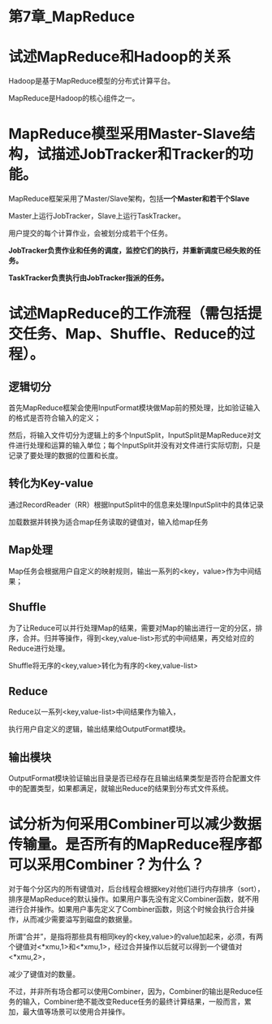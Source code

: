 # 第7章_MapReduce

# 试述MapReduce和Hadoop的关系

Hadoop是基于MapReduce模型的分布式计算平台。

MapReduce是Hadoop的核心组件之一。



# MapReduce模型采用Master-Slave结构，试描述JobTracker和Tracker的功能。

MapReduce框架采用了Master/Slave架构，包括**一个Master和若干个Slave**

Master上运行JobTracker，Slave上运行TaskTracker。

用户提交的每个计算作业，会被划分成若干个任务。

**JobTracker负责作业和任务的调度，监控它们的执行，并重新调度已经失败的任务。**

**TaskTracker负责执行由JobTracker指派的任务。**



# 试述MapReduce的工作流程（需包括提交任务、Map、Shuffle、Reduce的过程）。

## 逻辑切分

首先MapReduce框架会使用InputFormat模块做Map前的预处理，比如验证输入的格式是否符合输入的定义；

然后，将输入文件切分为逻辑上的多个InputSplit，InputSplit是MapReduce对文件进行处理和运算的输入单位；每个InputSplit并没有对文件进行实际切割，只是记录了要处理的数据的位置和长度。

## 转化为Key-value

通过RecordReader（RR）根据InputSplit中的信息来处理InputSplit中的具体记录

加载数据并转换为适合map任务读取的键值对，输入给map任务

## Map处理

Map任务会根据用户自定义的映射规则，输出一系列的<key，value>作为中间结果；

## Shuffle

为了让Reduce可以并行处理Map的结果，需要对Map的输出进行一定的分区，排序，合并。归并等操作，得到<key,value-list>形式的中间结果，再交给对应的Reduce进行处理。

Shuffle将无序的<key,value>转化为有序的<key,value-list>

## Reduce

Reduce以一系列<key,value-list>中间结果作为输入，

执行用户自定义的逻辑，输出结果给OutputFormat模块。

## 输出模块

OutputFormat模块验证输出目录是否已经存在且输出结果类型是否符合配置文件中的配置类型，如果都满足，就输出Reduce的结果到分布式文件系统。

# 试分析为何采用Combiner可以减少数据传输量。是否所有的MapReduce程序都可以采用Combiner？为什么？

对于每个分区内的所有键值对，后台线程会根据key对他们进行内存排序（sort），排序是MapReduce的默认操作。如果用户事先没有定义Combiner函数，就不用进行合并操作。如果用户事先定义了Combiner函数，则这个时候会执行合并操作，从而减少需要溢写到磁盘的数据量。

所谓“合并”，是指将那些具有相同key的<key,value>的value加起来，必须，有两个键值对<\*xmu,1>和<\*xmu,1>，经过合并操作以后就可以得到一个键值对<*xmu,2>，

减少了键值对的数量。

不过，并非所有场合都可以使用Combiner，因为，Combiner的输出是Reduce任务的输入，Combiner绝不能改变Reduce任务的最终计算结果，一般而言，累加，最大值等场景可以使用合并操作。



















